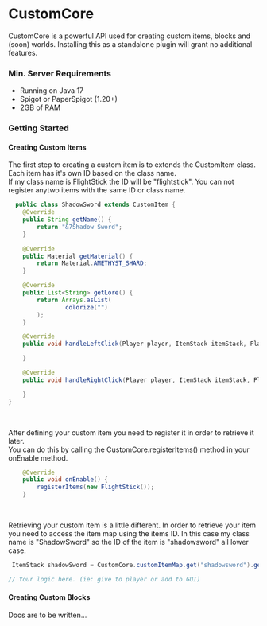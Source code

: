 # CustomCore
CustomCore is a powerful API used for creating custom items, blocks and (soon) worlds. Installing this as a standalone plugin will grant no additional features.

### Min. Server Requirements ###
- Running on Java 17
- Spigot or PaperSpigot (1.20+)
- 2GB of RAM

### Getting Started ### 

#### Creating Custom Items ####
The first step to creating a custom item is to extends the CustomItem class. Each item has it's own
ID based on the class name. 
<br/>
If my class name is FlightStick the ID will be "flightstick". You can not register anytwo items with the same ID or class name.

```java
  public class ShadowSword extends CustomItem {
    @Override
    public String getName() {
        return "&7Shadow Sword";
    }

    @Override
    public Material getMaterial() {
        return Material.AMETHYST_SHARD;
    }

    @Override
    public List<String> getLore() {
        return Arrays.asList(
                colorize("")
        );
    }

    @Override
    public void handleLeftClick(Player player, ItemStack itemStack, PlayerInteractEvent event) {

    }

    @Override
    public void handleRightClick(Player player, ItemStack itemStack, PlayerInteractEvent event) {

    }
}
```
<br/>

After defining your custom item you need to register it in order to retrieve it later. <br/>
You can do this by calling the CustomCore.registerItems() method in your onEnable method.

```java
    @Override
    public void onEnable() {
        registerItems(new FlightStick());
    }
```
<br/>

Retrieving your custom item is a little different. In order to retrieve your item you need to
access the item map using the items ID. In this case my class name is "ShadowSword" so the ID of the item is "shadowsword" all lower case.

```java
 ItemStack shadowSword = CustomCore.customItemMap.get("shadowsword").getItem();

// Your logic here. (ie: give to player or add to GUI)
```

#### Creating Custom Blocks ####
Docs are to be written...
